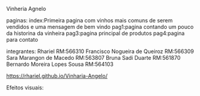 Vinheria Agnelo

paginas:
index:Primeira pagina com vinhos mais comuns de serem vendidos e uma mensagem de bem vindo
pag1:pagina contando um pouco da historina da vinheira
pag3:pagina principal de produtos
pag4:pagina para contato


integrantes:
Rhariel RM:566310
Francisco Nogueira de Queiroz RM:566309
Sara Marangon de Macedo RM:563807
Bruna Sadi Duarte RM:561870
Bernardo Moreira Lopes Sousa RM:564103

https://rhariel.github.io/Vinharia-Angelo/

Efeitos visuais: